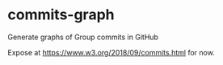 # commits-graph
Generate graphs of Group commits in GitHub


Expose at https://www.w3.org/2018/09/commits.html for now.
